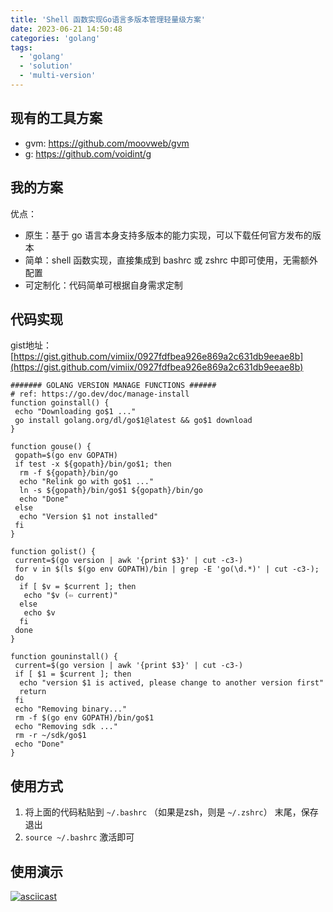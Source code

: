 ```yaml
---
title: 'Shell 函数实现Go语言多版本管理轻量级方案'
date: 2023-06-21 14:50:48
categories: 'golang'
tags:
  - 'golang'
  - 'solution'
  - 'multi-version'
---
```


## 现有的工具方案

- gvm: <https://github.com/moovweb/gvm>
- g: <https://github.com/voidint/g>

## 我的方案

优点：

- 原生：基于 go 语言本身支持多版本的能力实现，可以下载任何官方发布的版本
- 简单：shell 函数实现，直接集成到 bashrc 或 zshrc 中即可使用，无需额外配置
- 可定制化：代码简单可根据自身需求定制

## 代码实现

gist地址：[https://gist.github.com/vimiix/0927fdfbea926e869a2c631db9eeae8b](https://gist.github.com/vimiix/0927fdfbea926e869a2c631db9eeae8b)

```shell
####### GOLANG VERSION MANAGE FUNCTIONS ######
# ref: https://go.dev/doc/manage-install
function goinstall() {
 echo "Downloading go$1 ..."
 go install golang.org/dl/go$1@latest && go$1 download
}

function gouse() {
 gopath=$(go env GOPATH)
 if test -x ${gopath}/bin/go$1; then
  rm -f ${gopath}/bin/go
  echo "Relink go with go$1 ..."
  ln -s ${gopath}/bin/go$1 ${gopath}/bin/go
  echo "Done"
 else
  echo "Version $1 not installed"
 fi
}

function golist() {
 current=$(go version | awk '{print $3}' | cut -c3-)
 for v in $(ls $(go env GOPATH)/bin | grep -E 'go(\d.*)' | cut -c3-);
 do
  if [ $v = $current ]; then
   echo "$v (⇦ current)"
  else
   echo $v
  fi
 done
}

function gouninstall() {
 current=$(go version | awk '{print $3}' | cut -c3-)
 if [ $1 = $current ]; then
  echo "version $1 is actived, please change to another version first"
  return
 fi
 echo "Removing binary..."
 rm -f $(go env GOPATH)/bin/go$1
 echo "Removing sdk ..."
 rm -r ~/sdk/go$1
 echo "Done"
}
```

## 使用方式

1. 将上面的代码粘贴到 `~/.bashrc` （如果是zsh，则是 `~/.zshrc`） 末尾，保存退出
2. `source ~/.bashrc` 激活即可

## 使用演示

[![asciicast](https://asciinema.org/a/592495.svg)](https://asciinema.org/a/592495)
